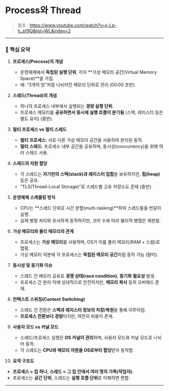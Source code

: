 # Process와 Thread

> 참조 : https://www.youtube.com/watch?v=x-Lp-h_pf9Q&list=WL&index=2

---

### 📌 핵심 요약

1. **프로세스(Process)의 개념**

   * 운영체제에서 **독립된 실행 단위**, 각자 \*\*가상 메모리 공간(Virtual Memory Space)\*\*을 가짐.
   * 예: “3개의 방”처럼 나뉘어진 메모리 단위로 관리 (00:00 초반).

2. **스레드(Thread)의 개념**

   * 하나의 프로세스 내부에서 실행되는 **경량 실행 단위**.
   * 프로세스 메모리를 **공유하면서 동시에 실행 흐름이 분기됨** (스택, 레지스터 등은 별도 유지) (중반).

3. **멀티 프로세스 vs 멀티 스레드**

   * **멀티 프로세스**: 서로 다른 가상 메모리 공간을 사용하여 분리된 동작.
   * **멀티 스레드**: 프로세스 내부 공간을 공유하며, 동시성(concurrency)을 위해 여러 스레드 사용.

4. **스레드의 자원 할당**

   * 각 스레드는 **자기만의 스택(stack)과 레지스터 집합**을 보유하지만, **힙(heap)** 등은 공유.
   * “TLS(Thread-Local Storage)”로 스레드별 고유 저장소도 존재 (중반).

5. **운영체제 스케줄링 방식**

   * CPU는 \*\*스레드 단위로 시간 분할(multi-tasking)\*\*하여 스레드들을 번갈아 실행.
   * 실제 병렬 처리와 유사하게 동작하지만, 코어 수에 따라 물리적 병렬은 제한됨.

6. **가상 메모리와 물리 메모리의 관계**

   * 프로세스는 **가상 메모리**를 사용하며, OS가 이를 물리 메모리(RAM + 스왑)로 맵핑.
   * 가상 메모리 덕분에 각 프로세스는 **독립된 메모리 공간**처럼 동작 가능 (말미).

7. **동시성 및 동기화 이슈**

   * 스레드 간 메모리 공유로 **경쟁 상태(race condition)**, **동기화 필요성** 발생.
   * 프로세스 간 분리 덕에 상대적으로 안전하지만, **메모리 복사** 등의 오버헤드 존재.

8. **컨텍스트 스위칭(Context Switching)**

   * 스레드 간 전환은 **스택과 레지스터 정보의 저장/복원**을 통해 이루어짐.
   * **프로세스 전환보다 경량**이지만, 여전히 비용이 존재.

9. **사용자 모드 vs 커널 모드**

   * 스레드/프로세스 실행은 **OS 커널이 관리**하며, 사용자 모드와 커널 모드로 나뉘어 동작.
   * 각 스레드는 **CPU와 메모리 자원을 OS로부터 할당**받아 동작함.

10. **요약 구조도**

* **프로세스 = 집 하나**, **스레드 = 그 집 안에서 여러 명의 가족(작업자)**.
* 프로세스는 **공간 단위**, 스레드는 **실행 흐름 단위**로 이해하면 편함.

---
